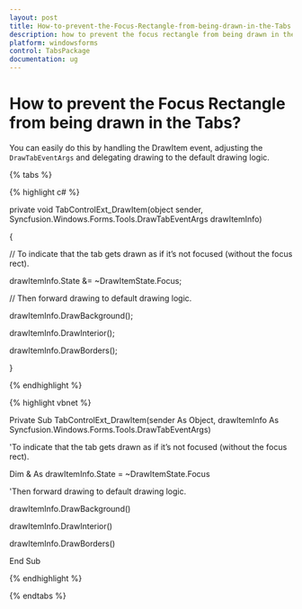 ```yaml
---
layout: post
title: How-to-prevent-the-Focus-Rectangle-from-being-drawn-in-the-Tabs | Windows Forms | Syncfusion
description: how to prevent the focus rectangle from being drawn in the tabs
platform: windowsforms
control: TabsPackage
documentation: ug
---
```


# How to prevent the Focus Rectangle from being drawn in the Tabs?

You can easily do this by handling the DrawItem event, adjusting the `DrawTabEventArgs` and delegating drawing to the default drawing logic.

{% tabs %}

{% highlight c# %}


private void TabControlExt_DrawItem(object sender, Syncfusion.Windows.Forms.Tools.DrawTabEventArgs drawItemInfo)

{

// To indicate that the tab gets drawn as if it’s not focused (without the focus rect).

drawItemInfo.State &= ~DrawItemState.Focus;



// Then forward drawing to default drawing logic.

drawItemInfo.DrawBackground();

drawItemInfo.DrawInterior();

drawItemInfo.DrawBorders();

}

{% endhighlight %}

{% highlight vbnet %}

Private Sub TabControlExt_DrawItem(sender As Object, drawItemInfo As Syncfusion.Windows.Forms.Tools.DrawTabEventArgs)

'To indicate that the tab gets drawn as if it’s not focused (without the focus rect).

Dim & As drawItemInfo.State = ~DrawItemState.Focus



'Then forward drawing to default drawing logic.

drawItemInfo.DrawBackground()

drawItemInfo.DrawInterior()

drawItemInfo.DrawBorders()

End Sub

{% endhighlight %}

{% endtabs %}
